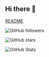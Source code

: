 ## Hi there 👋

<!--
**wnstjdqkr/wnstjdqkr** is a ✨ _special_ ✨ repository because its `README.md` (this file) appears on your GitHub profile.

Here are some ideas to get you started:

- 🔭 I’m currently working on ...
- 🌱 I’m currently learning ...
- 👯 I’m looking to collaborate on ...
- 🤔 I’m looking for help with ...
- 💬 Ask me about ...
- 📫 How to reach me: ...
- 😄 Pronouns: ...
- ⚡ Fun fact: ...
--> 
[README](https://github.com/wnstjdqkr/2025_PHwal)
<!--팔로워 배지-->
![GitHub followers](https://img.shields.io/github/followers/wnstjdqkr?style=social)
<!--스타 배지-->
![GitHub stars](https://img.shields.io/github/stars/wnstjdqkr?style=social)

<!--사용자 통계-->
![GitHub Stats](https://github-readme-stats.vercel.app/api?username=wnstjdqkr&show_icons=true&theme=radical)






